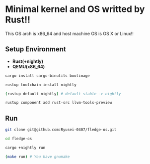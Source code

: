 # Minimal kernel and OS writted by Rust!!

This OS arch is x86_64 and host machine OS is OS X or Linux!!

## Setup Environment

* **Rust(+nightly)**
* **QEMU(x86_64)**


```sh
cargo install cargo-binutils bootimage

rustup toolchain install nightly

(rustup default nightly) # default stable -> nightly 

rustup component add rust-src llvm-tools-preview
```


## Run

```sh
git clone git@github.com:Ryusei-0407/fledge-os.git

cd fledge-os

cargo +nightly run

(make run) # You have gnumake
```

